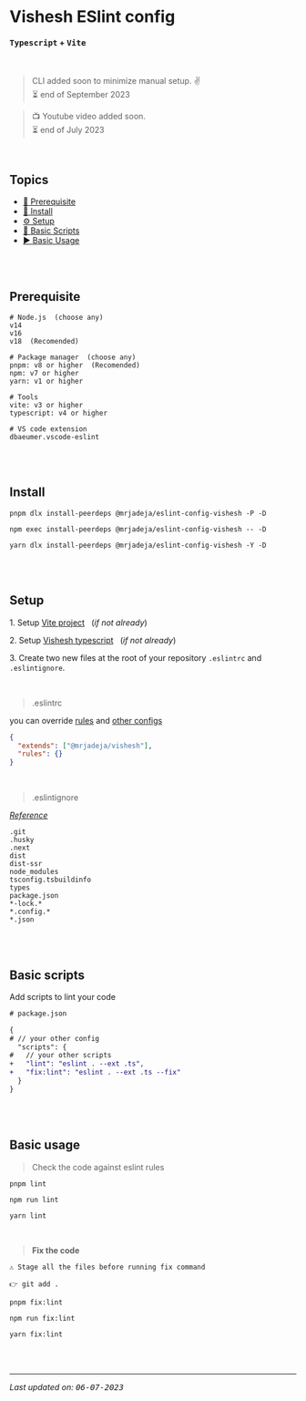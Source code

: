 # Vishesh ESlint config

#### **<kbd>Typescript</kbd> + <kbd>Vite</kbd>**

<br>

> CLI added soon to minimize manual setup. ✌️ <br>
> ⏳ end of September 2023

> 📺 Youtube video added soon. <br>
> ⏳ end of July 2023

<br>

## Topics

- [🤞 Prerequisite][pre]
- [📲 Install][install]
- [⚙️ Setup][setup]
- [🦾 Basic Scripts][scripts]
- [▶️ Basic Usage][usage]

<br><br>

## Prerequisite

```shell
# Node.js  (choose any)
v14
v16
v18  (Recomended)

# Package manager  (choose any)
pnpm: v8 or higher  (Recomended)
npm: v7 or higher
yarn: v1 or higher

# Tools
vite: v3 or higher
typescript: v4 or higher

# VS code extension
dbaeumer.vscode-eslint
```

<br><br>

## Install

```shell
pnpm dlx install-peerdeps @mrjadeja/eslint-config-vishesh -P -D
```

```shell
npm exec install-peerdeps @mrjadeja/eslint-config-vishesh -- -D
```

```shell
yarn dlx install-peerdeps @mrjadeja/eslint-config-vishesh -Y -D
```

<br><br>

## Setup

1\. Setup [Vite project][vite] &nbsp;&nbsp;(_if not already_)

2\. Setup [Vishesh typescript][typescript] &nbsp;&nbsp;(_if not already_)

3\. Create two new files at the root of your repository `.eslintrc` and `.eslintignore`.

<br>

> .eslintrc

you can override [rules] and [other configs][configure-eslint]

```json
{
  "extends": ["@mrjadeja/vishesh"],
  "rules": {}
}
```

<br>

> .eslintignore

_[Reference][eslint-ignore]_

```
.git
.husky
.next
dist
dist-ssr
node_modules
tsconfig.tsbuildinfo
types
package.json
*-lock.*
*.config.*
*.json
```

<br><br>

## Basic scripts

Add scripts to lint your code

```diff
# package.json

{
# // your other config
  "scripts": {
#   // your other scripts
+   "lint": "eslint . --ext .ts",
+   "fix:lint": "eslint . --ext .ts --fix"
  }
}
```

<br><br>

## Basic usage

> Check the code against eslint rules

```shell
pnpm lint
```

```shell
npm run lint
```

```shell
yarn lint
```

<br>

> **Fix the code** <br>

```shell
⚠️ Stage all the files before running fix command

👉 git add .
```

```shell
pnpm fix:lint
```

```shell
npm run fix:lint
```

```shell
yarn fix:lint
```

<br><br>

---

_Last updated on: <kbd>06-07-2023</kbd>_

[pre]: #prerequisite "Prerequisite"
[vite]: https://vitejs.dev/guide/#scaffolding-your-first-vite-project "Setup vite project"
[typescript]: https://github.com/mrjadeja/vishesh/tree/main/src/packages/dev/typescript#readme "Vishesh typescript documentation"
[rules]: https://eslint.org/docs/latest/rules "Eslint rules reference"
[configure-eslint]: https://eslint.org/docs/latest/use/configure/ "Configure ESlint"
[eslint-ignore]: https://eslint.org/docs/latest/use/configure/ignore#the-eslintignore-file "Eslint ignore official documentation"
[install]: #install "Install"
[setup]: #setup "Setup"
[scripts]: #basic-scripts "Basic Scripts"
[usage]: #basic-usage "Basic Usage"
